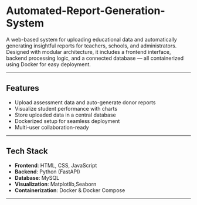 # Automated-Report-Generation-System

A web-based system for uploading educational data and automatically generating insightful reports for teachers, schools, and administrators. Designed with modular architecture, it includes a frontend interface, backend processing logic, and a connected database — all containerized using Docker for easy deployment.

---

##  Features

- Upload assessment data and auto-generate donor reports
- Visualize student performance with charts
- Store uploaded data in a central database
- Dockerized setup for seamless deployment
- Multi-user collaboration-ready

---

## Tech Stack

- **Frontend**: HTML, CSS, JavaScript 
- **Backend**: Python (FastAPI)
- **Database**: MySQL
- **Visualization**: Matplotlib,Seaborn
- **Containerization**: Docker & Docker Compose

---



